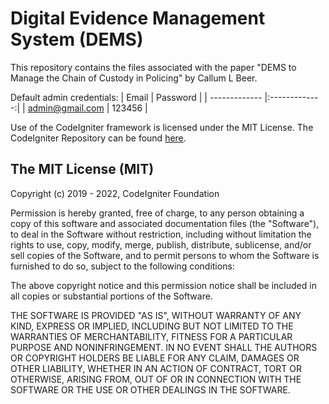 # Digital Evidence Management System (DEMS)
This repository contains the files associated with the paper "DEMS to Manage the Chain of Custody in Policing" by Callum L Beer.

Default admin credentials:
| Email           | Password      |
| -------------   |:-------------:| 
| admin@gmail.com | 123456        |

Use of the CodeIgniter framework is licensed under the MIT License. The CodeIgniter Repository can be found [here](https://github.com/bcit-ci/CodeIgniter).

## The MIT License (MIT)

Copyright (c) 2019 - 2022, CodeIgniter Foundation

Permission is hereby granted, free of charge, to any person obtaining a copy of this software and associated documentation files (the "Software"), to deal in the Software without restriction, including without limitation the rights to use, copy, modify, merge, publish, distribute, sublicense, and/or sell copies of the Software, and to permit persons to whom the Software is furnished to do so, subject to the following conditions:

The above copyright notice and this permission notice shall be included in all copies or substantial portions of the Software.

THE SOFTWARE IS PROVIDED "AS IS", WITHOUT WARRANTY OF ANY KIND, EXPRESS OR IMPLIED, INCLUDING BUT NOT LIMITED TO THE WARRANTIES OF MERCHANTABILITY, FITNESS FOR A PARTICULAR PURPOSE AND NONINFRINGEMENT. IN NO EVENT SHALL THE AUTHORS OR COPYRIGHT HOLDERS BE LIABLE FOR ANY CLAIM, DAMAGES OR OTHER LIABILITY, WHETHER IN AN ACTION OF CONTRACT, TORT OR OTHERWISE, ARISING FROM, OUT OF OR IN CONNECTION WITH THE SOFTWARE OR THE USE OR OTHER DEALINGS IN THE SOFTWARE.
